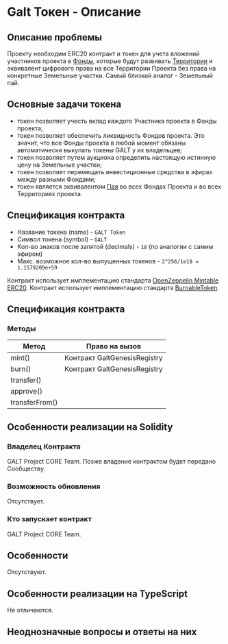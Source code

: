 # Galt Токен - Описание

## Описание проблемы
Проекту необходим ERC20 контракт и токен для учета вложений участников проекта в [Фонды](https://github.com/andromedaspace/galtproject-docs/blob/master/ru/Glossary.md#%D0%A4%D0%BE%D0%BD%D0%B4), которые будут развивать [Территории](https://github.com/andromedaspace/galtproject-docs/blob/master/ru/Glossary.md#%D0%A2%D0%B5%D1%80%D1%80%D0%B8%D1%82%D0%BE%D1%80%D0%B8%D1%8F) и эквивалент цифрового права на все Территории Проекта без права на конкретные Земельные участки. Самый близкий аналог - Земельный пай.

## Основные задачи токена
- токен позволяет учесть вклад каждого Участника проекта в Фонды проекта; 
- токен позволяет обеспечить ликвидность Фондов проекта. Это значит, что все Фонды проекта в любой момент обязаны автоматически выкупать токены GALT у их владельцев;
- токен позволяет путем аукциона определить настоящую истинную цену на Земельные участки;
- токен позволяет перемещать инвестиционные средства в эфирах между разными Фондами;
- токен является эквивалентом [Пая](https://ru.wikipedia.org/wiki/%D0%9F%D0%B0%D0%B9) во всех Фондах Проекта и во всех Территориях проекта.

## Спецификация контракта
* Название токена (name) - `GALT Token`
* Символ токена (symbol) - `GALT`
* Кол-во знаков после запятой (decimals) - `18` (по аналогии с самим эфиром)
* Макс. возможное кол-во выпущенных токенов - `2^256/1e18 = 1.1579209e+59`

Контракт использует имплементацию стандарта [OpenZeppelin Mintable ERC20](https://github.com/OpenZeppelin/openzeppelin-solidity/tree/master/contracts/token/ERC20).
Контракт использует имплементацию стандарта [BurnableToken](https://github.com/OpenZeppelin/openzeppelin-solidity/blob/master/contracts/token/ERC20/BurnableToken.sol).

## Спецификация контракта
### Методы

|Метод|Право на вызов|
|------|-------------|
|mint()|Контракт GaltGenesisRegistry|
|burn()|Контракт GaltGenesisRegistry|
|transfer()||
|approve()||
|transferFrom()||

## Особенности реализации на Solidity
### Владелец Контракта
GALT Project CORE Team. Позже владение контрактом будет передано Сообществу.
### Возможность обновления
Отсутствует.
### Кто запускает контракт 
GALT Project CORE Team.
## Особенности
Отсутствуют.
## Особенности реализации на TypeScript
Не отличаются.
## Неоднозначные вопросы и ответы на них
